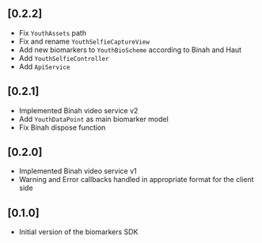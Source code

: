 ## [0.2.2]
-  Fix `YouthAssets` path
-  Fix and rename `YouthSelfieCaptureView`
-  Add new biomarkers to `YouthBioScheme` according to Binah and Haut
-  Add `YouthSelfieController`
-  Add `ApiService`

## [0.2.1]
-  Implemented Binah video service v2
-  Add `YouthDataPoint` as main biomarker model
-  Fix Binah dispose function 

## [0.2.0]
-  Implemented Binah video service v1
-  Warning and Error callbacks handled in appropriate format for the client side

## [0.1.0]
- Initial version of the biomarkers SDK
